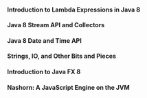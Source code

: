 #### Introduction to Lambda Expressions in Java 8

#### Java 8 Stream API and Collectors		
#### Java 8 Date and Time API		
#### Strings, IO, and Other Bits and Pieces		
#### Introduction to Java FX 8		
#### Nashorn: A JavaScript Engine on the JVM